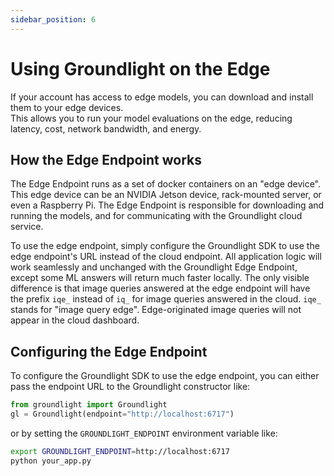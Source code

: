 ```yaml
---
sidebar_position: 6
---
```


# Using Groundlight on the Edge

If your account has access to edge models, you can download and install them to your edge devices.  
This allows you to run your model evaluations on the edge, reducing latency, cost, network bandwidth, and energy.

## How the Edge Endpoint works

The Edge Endpoint runs as a set of docker containers on an "edge device".  This edge device can be an NVIDIA Jetson device, rack-mounted server, or even a Raspberry Pi.  The Edge Endpoint is responsible for downloading and running the models, 
and for communicating with the Groundlight cloud service.

To use the edge endpoint, simply configure the Groundlight SDK to use the edge endpoint's URL instead of the cloud endpoint.
All application logic will work seamlessly and unchanged with the Groundlight Edge Endpoint, except some ML answers will
return much faster locally.  The only visible difference is that image queries answered at the edge endpoint will have the prefix `iqe_` instead of `iq_` for image queries answered in the cloud.  `iqe_` stands for "image query edge".  Edge-originated
image queries will not appear in the cloud dashboard.

## Configuring the Edge Endpoint

To configure the Groundlight SDK to use the edge endpoint, you can either pass the endpoint URL to the Groundlight constructor like:

```python
from groundlight import Groundlight
gl = Groundlight(endpoint="http://localhost:6717")
```

or by setting the `GROUNDLIGHT_ENDPOINT` environment variable like:

```bash
export GROUNDLIGHT_ENDPOINT=http://localhost:6717
python your_app.py
```